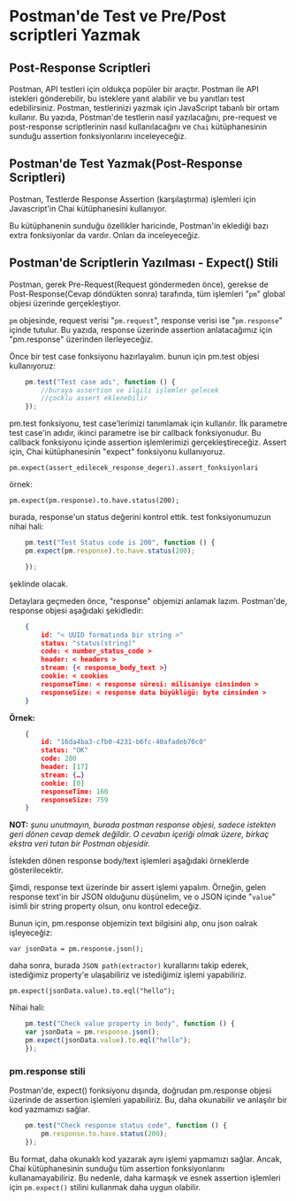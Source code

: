 # Postman'de Test ve Pre/Post scriptleri Yazmak

## Post-Response Scriptleri


Postman, API testleri için oldukça popüler bir araçtır. Postman ile API istekleri gönderebilir, bu isteklere yanıt alabilir ve bu yanıtları test edebilirsiniz. Postman, testlerinizi yazmak için JavaScript tabanlı bir ortam kullanır.
Bu yazıda, Postman'de testlerin nasıl yazılacağını, pre-request ve post-response scriptlerinin nasıl kullanılacağını ve `Chai` kütüphanesinin sunduğu assertion fonksiyonlarını inceleyeceğiz.

## Postman'de Test Yazmak(Post-Response Scriptleri)

Postman, Testlerde Response Assertion (karşılaştırma) işlemleri için Javascript'in Chai kütüphanesini kullanıyor.

Bu kütüphanenin sunduğu özellikler haricinde, Postman'in eklediği bazı extra fonksiyonlar da vardır. Onları da inceleyeceğiz.

## Postman'de Scriptlerin Yazılması - Expect() Stili

Postman, gerek Pre-Request(Request göndermeden önce), gerekse de Post-Response(Cevap döndükten sonra) tarafında, tüm işlemleri "`pm`" global objesi üzerinde gerçekleştiyor.

`pm` objesinde, request verisi "`pm.request`", response verisi ise "`pm.response`" içinde tutulur. Bu yazıda, response üzerinde assertion anlatacağımız için "pm.response" üzerinden ilerleyeceğiz.

Önce bir test case fonksiyonu hazırlayalım. bunun için pm.test objesi kullanıyoruz:

```javascript
    pm.test("Test case adı", function () {
        //buraya assertion ve ilgili işlemler gelecek
        //çocklu assert eklenebilir
    });
```

pm.test fonksiyonu, test case'lerimizi tanımlamak için kullanılır. İlk parametre test case'in adıdır, ikinci parametre ise bir callback fonksiyonudur. Bu callback fonksiyonu içinde assertion işlemlerimizi gerçekleştireceğiz.
Assert için, Chai kütüphanesinin "expect" fonksiyonu kullanıyoruz.

`pm.expect(assert_edilecek_response_degeri).assert_fonksiyonlari`

örnek:

`pm.expect(pm.response).to.have.status(200);`

burada, response'un status değerini kontrol ettik. test fonksiyonumuzun nihai hali:

```javascript
    pm.test("Test Status code is 200", function () {
    pm.expect(pm.response).to.have.status(200);

    });
```

şeklinde olacak.

Detaylara geçmeden önce, "response" objemizi anlamak lazım. Postman'de, response objesi aşağıdaki şekidledir:

```json
    { 
        id: "< UUID formatında bir string >"
        status: "status(string)"
        code: < number_status_code >
        header: < headers >
        stream: {< response_body_text >}
        cookie: < cookies
        responseTime: < response süresi: milisaniye cinsinden >
        responseSize: < response data büyüklüğü: byte cinsinden >
    }
```

**Örnek:**

```json
    {
        id: "16da4ba3-cfb0-4231-b6fc-40afadeb70c0"
        status: "OK"
        code: 200
        header: [17]
        stream: {…}
        cookie: [0]
        responseTime: 160
        responseSize: 759
    }
```

**NOT:** *şunu unutmayın, burada postman response objesi, sadece istekten geri dönen cevap demek değildir. O cevabın içeriği olmak üzere, birkaç ekstra veri tutan bir Postman objesidir.*

İstekden dönen response body/text işlemleri aşağıdaki örneklerde gösterilecektir.

Şimdi, response text üzerinde bir assert işlemi yapalım. Örneğin, gelen response text'in bir JSON olduğunu düşünelim, ve o JSON içinde "`value`" isimli bir string property olsun, onu kontrol edeceğiz.

Bunun için, pm.response objemizin text bilgisini alıp, onu json oalrak işleyeceğiz:

`var jsonData = pm.response.json();`

daha sonra, burada `JSON path(extractor)` kurallarını takip ederek, istediğimiz property'e ulaşabiliriz ve istediğimiz işlemi yapabiliriz.

`pm.expect(jsonData.value).to.eql("hello");`

Nihai hali:

```javascript
    pm.test("Check value property in body", function () {
    var jsonData = pm.response.json();
    pm.expect(jsonData.value).to.eql("hello");  
    });

```


### pm.response stili

Postman'de, expect() fonksiyonu dışında, doğrudan pm.response objesi üzerinde de assertion işlemleri yapabiliriz. Bu, daha okunabilir ve anlaşılır bir kod yazmamızı sağlar.

```javascript
    pm.test("Check response status code", function () {
        pm.response.to.have.status(200);
    });
```
Bu format, daha okunaklı kod yazarak aynı işlemi yapmamızı sağlar. Ancak, Chai kütüphanesinin sunduğu tüm assertion fonksiyonlarını kullanamayabiliriz. Bu nedenle, daha karmaşık ve esnek assertion işlemleri için `pm.expect()` stilini kullanmak daha uygun olabilir.
